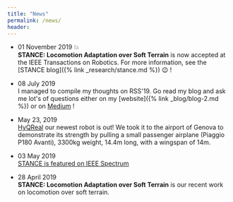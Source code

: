 ```yaml
---
title: "News"
permalink: /news/
header:
---
```


<!--
- 01 Jun 2019 <br>
  **I'm going to RSS** <br>
  I will be attending RSS 2019 in Freiburg, Germany. Hope to meet you all there. 

- 20 May 2019 <br>
  **I'm looking for Students!** <br>
  I am looking for master students (for an internship or thesis) to work with me
  at the DLS lab on Whole Body Control for Legged Robots. 
  For more information, visit this [link](https://iit-dlslab.github.io/internship-positions/soft_terrain_passivity.pdf) for my own topic or this [link](https://dls.iit.it/open-positions/bsc-msc-phd) for open positions at the DLS lab. 
-->

- 01 November 2019 :collision: <br>
**STANCE: Locomotion Adaptation over Soft Terrain**
is now accepted at the IEEE Transactions on Robotics. 
For more information, see the [STANCE blog]({% link _research/stance.md %}) :wink: !

- 08 July 2019 <br>
I managed to compile my thoughts on RSS'19. Go read my blog and ask me lot's of questions
either on my [website]({% link _blog/blog-2.md %}) or on [Medium](https://medium.com/@shamelfahmi/my-thoughts-on-rss19-feff8f8dfc57) !

- May 23, 2019 <br>
<a href="https://dls.iit.it/robots1/hyqreal">HyQReal</a>
 our newest robot is out! We took it to the airport of Genova to demonstrate its strength by pulling a small passenger airplane (Piaggio P180 Avanti), 3300kg weight, 14.4m long, with a wingspan of 14m. 


- 03 May 2019 <br>
  [STANCE is featured on IEEE Spectrum](https://spectrum.ieee.org/automaton/robotics/robotics-hardware/video-friday-watch-this-robocop-make-a-traffic-stop)

- 28 April 2019 <br>
  **STANCE: Locomotion Adaptation over Soft Terrain** is our recent work on locomotion over soft terrain.<br>
 